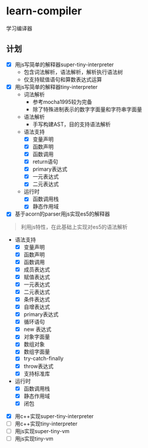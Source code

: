 # learn-compiler
学习编译器
## 计划
- [x] 用js写简单的解释器super-tiny-interpreter
  - 包含词法解析，语法解析，解析执行语法树
  - 仅支持赋值语句和算数表达式运算
- [x] 用js写简单的解释器tiny-interpreter
  - 词法解析
    - 参考mocha1995较为完备
    - 除了特殊进制表示的数字字面量和字符串字面量
  - 语法解析
    - 手写构建AST，目的支持语法解析
  - 语法支持
    - [x] 变量声明
    - [x] 函数声明
    - [x] 函数调用
    - [x] return语句
    - [x] primary表达式
    - [x] 一元表达式
    - [x] 二元表达式
  - 运行时
    - [x] 函数调用栈
    - [x] 静态作用域
- [x] 基于acorn的parser用js实现es5的解释器 
> 利用js特性，在此基础上实现对es5的语法解析
  - 语法支持
    - [x] 变量声明
    - [x] 函数声明
    - [x] 函数调用
    - [x] 成员表达式
    - [x] 赋值表达式
    - [x] 一元表达式
    - [x] 二元表达式
    - [x] 条件表达式
    - [x] 自增表达式
    - [x] primary表达式
    - [x] 循环语句
    - [x] new 表达式
    - [x] 对象字面量
    - [x] 数组对象
    - [x] 数组字面量
    - [x] try-catch-finally
    - [x] throw表达式
    - [x] 支持标准库
  - 运行时
    - [x] 函数调用栈
    - [x] 静态作用域
    - [x] 闭包
- [x] 用c++实现super-tiny-interpreter
- [ ] 用c++实现tiny-interpreter
- [ ] 用js实现super-tiny-vm
- [ ] 用js实现tiny-vm
